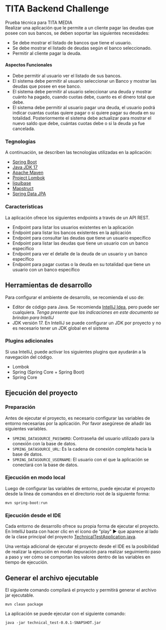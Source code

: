 # TITA Backend Challenge
Prueba técnica para TITA MEDIA  
Realizar una aplicación que le permite a un cliente pagar las deudas que posee con sus bancos, se deben soportar las siguientes necesidades:
* Se debe mostrar el listado de bancos que tiene el usuario.
* Se debe mostrar el listado de deudas según el banco seleccionado.
* Permitir al cliente pagar la deuda.

#### Aspectos Funcionales

* Debe permitir al usuario ver el listado de sus bancos.
* El sistema debe permitir al usuario seleccionar un Banco y mostrar las deudas que posee en ese banco.
* El sistema debe permitir al usuario seleccionar una deuda y mostrar cuánto ha pagado, cuando cuotas debe, cuanto es el dinero total que debe.
* El sistema debe permitir al usuario pagar una deuda, el usuario podrá indicar cuantas cuotas quiere pagar o si quiere pagar su deuda en su totalidad. Posteriormente el sistema debe actualizar para mostrar el nuevo saldo que debe, cuántas cuotas debe o si la deuda ya fue cancelada.

### Tegnologías
A continuación, se describen las tecnologías utilizadas en la aplicación:

* [Spring Boot](https://spring.io/projects/spring-boot)
* [Java JDK 17](https://jdk.java.net/17/)
* [Apache Maven](https://maven.apache.org/)
* [Project Lombok](https://www.projectlombok.org/)
* [liquibase](https://www.liquibase.org/)
* [Mapstruct](https://mapstruct.org/)
* [Spring Data JPA](https://docs.spring.io/spring-boot/docs/3.2.1/reference/htmlsingle/index.html#data.sql.jpa-and-spring-data)

### Características

La aplicación ofrece los siguientes endpoints a través de un API REST.

* Endpoint para listar los usuarios existentes en la aplicación
* Endpoint para listar los bancos existentes en la aplicación
* Endpoint para consultar las deudas que tiene un usuario específico
* Endpoint para listar las deudas que tiene un usuario con un banco específico
* Endpoint para ver el detalle de la deuda de un usuario y un banco específico
* Endpoint para pagar cuotas o la deuda en su totalidad que tiene un usuario con un banco específico

## Herramientas de desarrollo

Para configurar el ambiente de desarrollo, se recomienda el uso de:

* Editor de código para Java. Se recomienda [IntelliJ Idea](https://www.jetbrains.com/idea/), pero puede ser cualquiera. _Tenga presente que las indicaciones en este documento se brindan para IntelliJ_
* JDK versión 17. En IntelliJ se puede configurar un JDK por proyecto y no es necesario tener un JDK global en el sistema

### Plugins adicionales

Si usa IntelliJ, puede activar los siguientes plugins que ayudarán a la navegación del código.


* Lombok
* Spring (Spring Core + Spring Boot)
* Spring Core


## Ejecución del proyecto


### Preparación

Antes de ejecutar el proyecto, es necesario configurar las variables de entorno necesarias por la aplicación.
Por favor asegúrese de añadir las siguientes variables.


- `SPRING_DATASOURCE_PASSWORD`: Contraseña del usuario utilizado para la conexión con la base de datos.
- `SPRING_DATASOURCE_URL`: Es la cadena de conexión completa hacia la base de datos.
- `SPRING_DATASOURCE_USERNAME`: El usuario con el que la aplicación se conectará con la base de datos.

### Ejecución en modo local

Luego de configurar las variables de entorno, puede ejecutar el proyecto desde la línea de comandos en el directorio root de la siguiente forma:

```shell
mvn spring-boot:run
```

### Ejecución desde el IDE

Cada entorno de desarrollo ofrece su propia forma de ejecutar el proyecto.
En IntelliJ basta con hacer clic en el icono de "play" ▶️ que aparece al lado de la clase principal del proyecto [TechnicalTestApplication.java](src/main/java/com/titamedia/challenge/TechnicalTestApplication.java).

Una ventaja adicional de ejecutar el proyecto desde el IDE es la posibilidad de realizar la ejecución en modo depuración
para realizar seguimiento paso a paso y ver cómo se comportan los valores dentro de las variables en tiempo de ejecución.

## Generar el archivo ejecutable

El siguiente comando compilará el proyecto y permitirá generar el archivo jar ejecutable.
```shell
mvn clean package
```
La aplicación se puede ejecutar con el siguiente comando:
```shell
java -jar technical_test-0.0.1-SNAPSHOT.jar
```